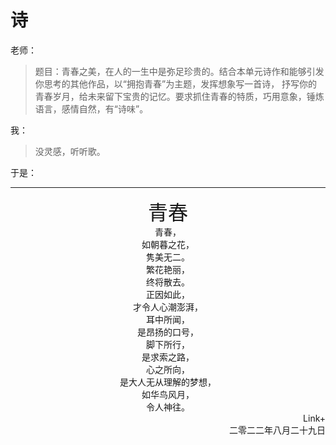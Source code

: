 # 诗

老师：

> 题目：青春之美，在人的一生中是弥足珍贵的。结合本单元诗作和能够引发你思考的其他作品，以“拥抱青春”为主题，发挥想象写一首诗， 抒写你的青春岁月，给未来留下宝贵的记忆。要求抓住青春的特质，巧用意象，锤炼语言，感情自然，有“诗味”。

我：

> 没灵感，听听歌。

于是：

------

<center><font size = "6">青春</font></center>

<center>青春，</center>

<center>如朝暮之花，</center>

<center>隽美无二。</center>

<center>繁花艳丽，</center>

<center>终将散去。</center>

<center>正因如此，</center>

<center>才令人心潮澎湃，</center>

<center>耳中所闻，</center>

<center>是昂扬的口号，</center>

<center>脚下所行，</center>

<center>是求索之路，</center>

<center>心之所向，</center>

<center>是大人无从理解的梦想，</center>

<center>如华鸟风月，</center>

<center>令人神往。</center>

<div style="text-align: right;">Link+</div>

<div style="text-align: right;">二零二二年八月二十九日</div>